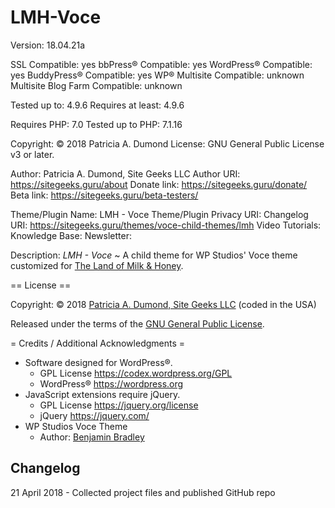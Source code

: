 # LMH-Voce

Version: 18.04.21a

SSL Compatible: yes
bbPress® Compatible: yes
WordPress® Compatible: yes
BuddyPress® Compatible: yes
WP® Multisite Compatible: unknown
Multisite Blog Farm Compatible: unknown

Tested up to: 4.9.6
Requires at least: 4.9.6

Requires PHP: 7.0
Tested up to PHP: 7.1.16

Copyright: © 2018 Patricia A. Dumond
License: GNU General Public License v3 or later.

Author: Patricia A. Dumond, Site Geeks LLC
Author URI: https://sitegeeks.guru/about
Donate link: https://sitegeeks.guru/donate/
Beta link: https://sitegeeks.guru/beta-testers/

Theme/Plugin Name: LMH - Voce
Theme/Plugin 
Privacy URI: 
Changelog URI: https://sitegeeks.guru/themes/voce-child-themes/lmh
Video Tutorials: 
Knowledge Base: 
Newsletter: 

Description: *LMH - Voce* ~ A child theme for WP Studios' Voce theme customized for [The Land of Milk & Honey](https://landmilkhoney.com).

== License ==

Copyright: © 2018 [Patricia A. Dumond, Site Geeks LLC](https://sitegeeks.guru/) (coded in the USA)

Released under the terms of the [GNU General Public License](https://www.gnu.org/licenses/gpl-3.0.html).

= Credits / Additional Acknowledgments =

* Software designed for WordPress®.
	- GPL License <https://codex.wordpress.org/GPL>
	- WordPress® <https://wordpress.org>
* JavaScript extensions require jQuery.
	- GPL License <https://jquery.org/license>
	- jQuery <https://jquery.com/>
* WP Studios Voce Theme   
    - Author: [Benjamin Bradley](https://wpstudios.com/)

## Changelog

21 April 2018 - Collected project files and published GitHub repo


